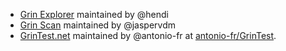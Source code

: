 * [Grin Explorer](https://explorer.grin.catallaxy.com/) maintained by @hendi
* [Grin Scan](http://grinscan.net) maintained by @jaspervdm
* [GrinTest.net](http://grintest.net) maintained by @antonio-fr at [antonio-fr/GrinTest](https://github.com/antonio-fr/GrinTest).
